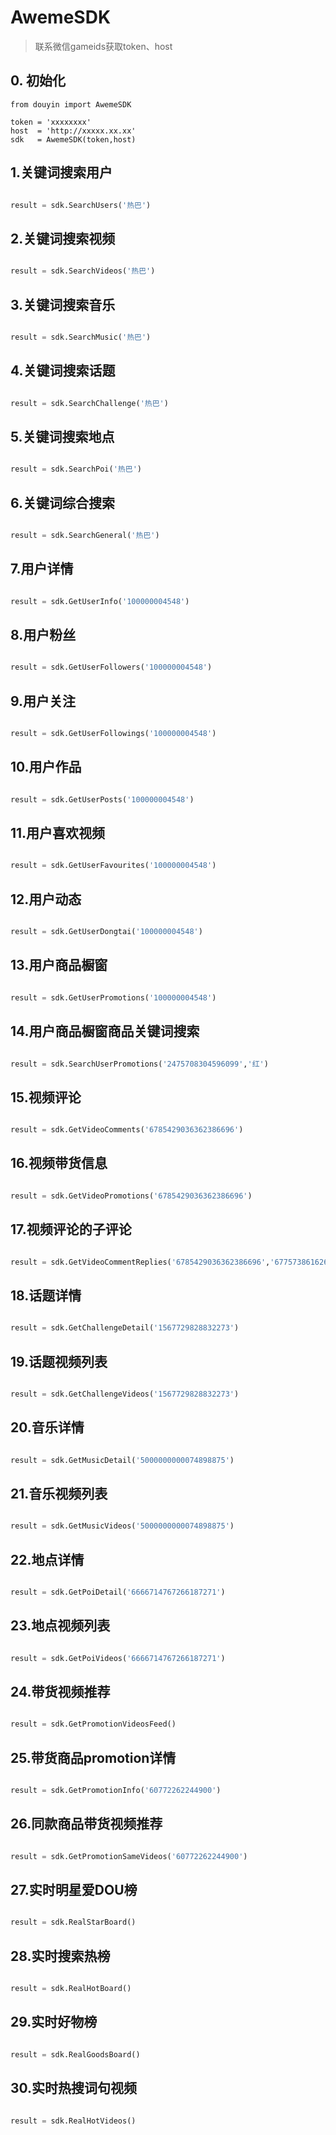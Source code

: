 # AwemeSDK

> 联系微信gameids获取token、host

## 0. 初始化

```
from douyin import AwemeSDK

token = 'xxxxxxxx'
host  = 'http://xxxxx.xx.xx'
sdk   = AwemeSDK(token,host)

```

## 1.关键词搜索用户
```python

result = sdk.SearchUsers('热巴')

```

## 2.关键词搜索视频
```python

result = sdk.SearchVideos('热巴')

```
## 3.关键词搜索音乐
```python

result = sdk.SearchMusic('热巴')

```
## 4.关键词搜索话题
```python

result = sdk.SearchChallenge('热巴')

```

## 5.关键词搜索地点
```python

result = sdk.SearchPoi('热巴')

```

## 6.关键词综合搜索
```python

result = sdk.SearchGeneral('热巴')

```

## 7.用户详情
```python

result = sdk.GetUserInfo('100000004548')

```

## 8.用户粉丝
```python

result = sdk.GetUserFollowers('100000004548')

```

## 9.用户关注
```python

result = sdk.GetUserFollowings('100000004548')

```

## 10.用户作品
```python

result = sdk.GetUserPosts('100000004548')

```

## 11.用户喜欢视频
```python

result = sdk.GetUserFavourites('100000004548')

```

## 12.用户动态
```python

result = sdk.GetUserDongtai('100000004548')

```

## 13.用户商品橱窗
```python

result = sdk.GetUserPromotions('100000004548')

```

## 14.用户商品橱窗商品关键词搜索
```python

result = sdk.SearchUserPromotions('2475708304596099','红')

```

## 15.视频评论
```python

result = sdk.GetVideoComments('6785429036362386696')

```

## 16.视频带货信息
```python

result = sdk.GetVideoPromotions('6785429036362386696')

```

## 17.视频评论的子评论
```python

result = sdk.GetVideoCommentReplies('6785429036362386696','6775738616267554829')

```

## 18.话题详情
```python

result = sdk.GetChallengeDetail('1567729828832273')

```

## 19.话题视频列表
```python

result = sdk.GetChallengeVideos('1567729828832273')

```

## 20.音乐详情
```python

result = sdk.GetMusicDetail('5000000000074898875')

```

## 21.音乐视频列表
```python

result = sdk.GetMusicVideos('5000000000074898875')

```

## 22.地点详情
```python

result = sdk.GetPoiDetail('6666714767266187271')

```

## 23.地点视频列表
```python

result = sdk.GetPoiVideos('6666714767266187271')

```

## 24.带货视频推荐
```python

result = sdk.GetPromotionVideosFeed()

```

## 25.带货商品promotion详情
```python

result = sdk.GetPromotionInfo('60772262244900')

```

## 26.同款商品带货视频推荐
```python

result = sdk.GetPromotionSameVideos('60772262244900')

```

## 27.实时明星爱DOU榜
```python

result = sdk.RealStarBoard()

```

## 28.实时搜索热榜
```python

result = sdk.RealHotBoard()

```

## 29.实时好物榜
```python

result = sdk.RealGoodsBoard()

```

## 30.实时热搜词句视频
```python

result = sdk.RealHotVideos()

```


